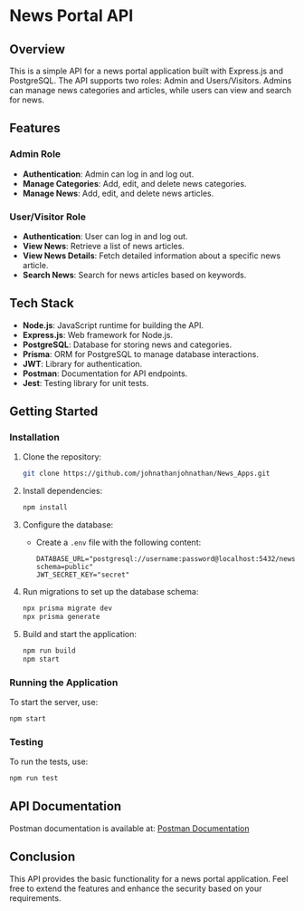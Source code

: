 # News Portal API

## Overview

This is a simple API for a news portal application built with Express.js and PostgreSQL. The API supports two roles: Admin and Users/Visitors. Admins can manage news categories and articles, while users can view and search for news.

## Features

### Admin Role
- **Authentication**: Admin can log in and log out.
- **Manage Categories**: Add, edit, and delete news categories.
- **Manage News**: Add, edit, and delete news articles.

### User/Visitor Role
- **Authentication**: User can log in and log out.
- **View News**: Retrieve a list of news articles.
- **View News Details**: Fetch detailed information about a specific news article.
- **Search News**: Search for news articles based on keywords.

## Tech Stack
- **Node.js**: JavaScript runtime for building the API.
- **Express.js**: Web framework for Node.js.
- **PostgreSQL**: Database for storing news and categories.
- **Prisma**: ORM for PostgreSQL to manage database interactions.
- **JWT**: Library for authentication.
- **Postman**: Documentation for API endpoints.
- **Jest**: Testing library for unit tests.

## Getting Started

### Installation

1. Clone the repository:
   ```bash
   git clone https://github.com/johnathanjohnathan/News_Apps.git
   ```

2. Install dependencies:
   ```bash
   npm install
   ```

3. Configure the database:
   - Create a `.env` file with the following content:
     ```
     DATABASE_URL="postgresql://username:password@localhost:5432/newsdb?schema=public"
     JWT_SECRET_KEY="secret"
     ```

4. Run migrations to set up the database schema:
   ```bash
   npx prisma migrate dev
   npx prisma generate
   ```

5. Build and start the application:
   ```bash
   npm run build
   npm start
   ```

### Running the Application
To start the server, use:
```bash
npm start
```

### Testing
To run the tests, use:
```bash
npm run test
```

## API Documentation
Postman documentation is available at: [Postman Documentation](https://documenter.getpostman.com/view/35157893/2sAY4x9gDo)

## Conclusion
This API provides the basic functionality for a news portal application. Feel free to extend the features and enhance the security based on your requirements.